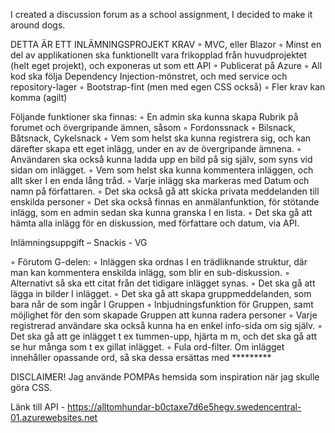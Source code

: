I created a discussion forum as a school assignment, I decided to make it around dogs.

DETTA ÄR ETT INLÄMNINGSPROJEKT 
KRAV
◦ MVC, eller Blazor
◦ Minst en del av applikationen ska funktionellt vara frikopplad från huvudprojektet (helt eget
projekt), och exponeras ut som ett API
◦ Publicerat på Azure
◦ All kod ska följa Dependency Injection-mönstret, och med service och repository-lager
◦ Bootstrap-fint (men med egen CSS också)
◦ Fler krav kan komma (agilt)

Följande funktioner ska finnas:
◦ En admin ska kunna skapa Rubrik på forumet och övergripande ämnen, såsom
◦ Fordonssnack
◦ Bilsnack, Båtsnack, Cykelsnack
◦ Vem som helst ska kunna registrera sig, och kan därefter skapa ett eget inlägg, under en av de
övergripande ämnena.
◦ Användaren ska också kunna ladda upp en bild på sig själv, som syns vid sidan om inlägget.
◦ Vem som helst ska kunna kommentera inläggen, och allt sker I en enda lång tråd.
◦ Varje inlägg ska markeras med Datum och namn på författaren.
◦ Det ska också gå att skicka privata meddelanden till enskilda personer
◦ Det ska också finnas en anmälanfunktion, för stötande inlägg, som en admin sedan ska kunna
granska I en lista.
◦ Det ska gå att hämta alla inlägg för en diskussion, med författare och datum, via API.

Inlämningsuppgift – Snackis - VG

◦ Förutom G-delen:
◦ Inläggen ska ordnas I en trädliknande struktur, där man kan kommentera enskilda inlägg, som
blir en sub-diskussion.
◦ Alternativt så ska ett citat från det tidigare inlägget synas.
◦ Det ska gå att lägga in bilder I inlägget.
◦ Det ska gå att skapa gruppmeddelanden, som bara når de som ingår I Gruppen
◦ Inbjudningsfunktion för Gruppen, samt möjlighet för den som skapade Gruppen att kunna radera
personer
◦ Varje registrerad användare ska också kunna ha en enkel info-sida om sig själv.
◦ Det ska gå att ge inlägget t ex tummen-upp, hjärta m m, och det ska gå att se hur många som
t ex gillat inlägget.
◦ Fula ord-filter. Om inlägget innehåller opassande ord, så ska dessa ersättas med *********

DISCLAIMER! Jag använde POMPAs hemsida som inspiration när jag skulle göra CSS.



Länk till API - https://alltomhundar-b0ctaxe7d6e5hegv.swedencentral-01.azurewebsites.net

